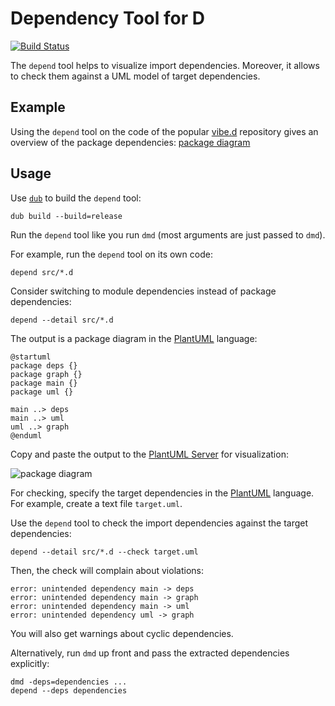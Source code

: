 Dependency Tool for D
=====================

[![Build Status](https://travis-ci.com/funkwerk/depend.svg?branch=master)](https://travis-ci.com/funkwerk/depend)

The `depend` tool helps to visualize import dependencies.
Moreover, it allows to check them against a UML model of target dependencies.

Example
-------

Using the `depend` tool on the code of the popular [vibe.d][] repository gives an overview of the package dependencies:
[package diagram](https://raw.githubusercontent.com/wiki/funkwerk/depend/images/vibe.png)

Usage
-----

Use [`dub`][] to build the `depend` tool:

    dub build --build=release

Run the `depend` tool like you run `dmd` (most arguments are just passed to `dmd`).

For example, run the `depend` tool on its own code:

    depend src/*.d

Consider switching to module dependencies instead of package dependencies:

    depend --detail src/*.d

The output is a package diagram in the [PlantUML][] language:

    @startuml
    package deps {}
    package graph {}
    package main {}
    package uml {}

    main ..> deps
    main ..> uml
    uml ..> graph
    @enduml

Copy and paste the output to the [PlantUML Server][] for visualization:

![package diagram](https://raw.githubusercontent.com/wiki/funkwerk/depend/images/self.png)

For checking, specify the target dependencies in the [PlantUML][] language.
For example, create a text file `target.uml`.

Use the `depend` tool to check the import dependencies against the target dependencies:

    depend --detail src/*.d --check target.uml

Then, the check will complain about violations:

    error: unintended dependency main -> deps
    error: unintended dependency main -> graph
    error: unintended dependency main -> uml
    error: unintended dependency uml -> graph

You will also get warnings about cyclic dependencies.

Alternatively, run `dmd` up front and pass the extracted dependencies explicitly:

    dmd -deps=dependencies ...
    depend --deps dependencies

[`dub`]: https://code.dlang.org/
[vibe.d]: https://github.com/vibe-d/vibe.d
[PlantUML]: https://plantuml.com/
[PlantUML Server]: https://www.plantuml.com/plantuml
